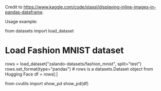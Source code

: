 Credit to https://www.kaggle.com/code/stassl/displaying-inline-images-in-pandas-dataframe.

Usage example:

from datasets import load_dataset
# Load Fashion MNIST dataset
rows = load_dataset("zalando-datasets/fashion_mnist", split="test")
rows.set_format(type="pandas") # rows is a datasets.Dataset object from Hugging Face
df = rows[:]

from cvutils import show_pd
show_pd(df)